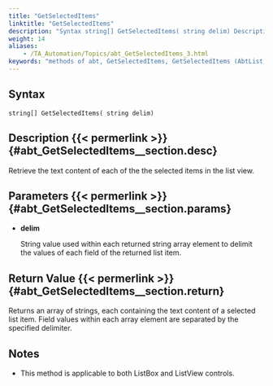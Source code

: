 ```yaml
--- 
title: "GetSelectedItems"
linktitle: "GetSelectedItems"
description: "Syntax string[] GetSelectedItems( string delim) Description Retrieve the text content of each of the the selected items in the list view. Parameters delim String value used within each returned string ..."
weight: 14
aliases: 
    - /TA_Automation/Topics/abt_GetSelectedItems_3.html
keywords: "methods of abt, GetSelectedItems, GetSelectedItems (AbtList), AbtList, getselecteditems, abtlist getselecteditems, contents of selected items in list, obtain values of selected items in list"
---
```


## Syntax

`string[] GetSelectedItems( string delim)`

## Description {{< permerlink >}} {#abt_GetSelectedItems__section.desc} 

Retrieve the text content of each of the the selected items in the list view.

## Parameters {{< permerlink >}} {#abt_GetSelectedItems__section.params} 

-   **delim**

    String value used within each returned string array element to delimit the values of each field of the returned list item.


## Return Value {{< permerlink >}} {#abt_GetSelectedItems__section.return} 

Returns an array of strings, each containing the text content of a selected list item. Field values within each array element are separated by the specified delimiter.

## Notes

-   This method is applicable to both ListBox and ListView controls.




